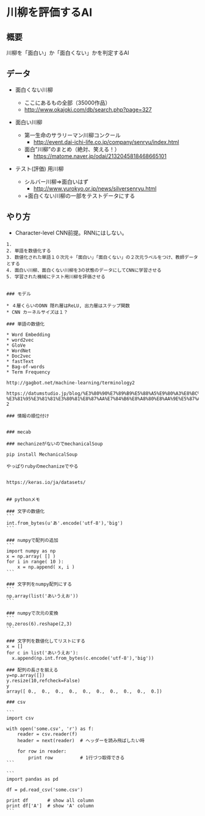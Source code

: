 # 川柳を評価するAI

## 概要

川柳を「面白い」か「面白くない」かを判定するAI

## データ

* 面白くない川柳
  - ここにあるもの全部（35000作品）
  - http://www.okajoki.com/db/search.php?page=327

* 面白い川柳
  - 第一生命のサラリーマン川柳コンクール
    - http://event.dai-ichi-life.co.jp/company/senryu/index.html
  - 面白”川柳”のまとめ（絶対、笑える！）
    - https://matome.naver.jp/odai/2132045818468665101

* テスト(評価) 用川柳
  - シルバー川柳=>面白いはず
    - http://www.yurokyo.or.jp/news/silversenryu.html
  - +面白くない川柳の一部をテストデータにする

## やり方

* Character-level CNN前提。RNNにはしない。

~~~1. 川柳を単語分解　１０次元に分解。川柳が１０単語に満たない分は、空白で埋める。~~~
1. 
2. 単語を数値化する
3. 数値化された単語１０次元＋「面白い」「面白くない」の２次元ラベルをつけ、教師データとする
4. 面白い川柳、面白くない川柳を3の状態のデータにしてCNNに学習させる
5. 学習された機械にテスト用川柳を評価させる


### モデル

* ４層くらいのDNN 隠れ層はReLU, 出力層はステップ関数
* CNN カーネルサイズは１？

### 単語の数値化

* Word Embedding
* word2vec
* GloVe
* WordNet
* Doc2vec
* fastText
* Bag-of-words
* Term Frequency

http://gagbot.net/machine-learning/terminology2

https://datumstudio.jp/blog/%E3%80%90%E7%89%B9%E5%88%A5%E9%80%A3%E8%BC%89%E3%80%91-%E3%81%95%E3%81%81%E3%80%81%E8%87%AA%E7%84%B6%E8%A8%80%E8%AA%9E%E5%87%A6%E7%90%86%E3%82%92%E5%A7%8B%E3%82%81%E3%82%88%E3%81%86%EF%BC%81-2

### 情報の順位付け


### mecab

### mechanizeがないのでmechanicalSoup

pip install MechanicalSoup

やっぱりrubyのmechanizeでやる


https://keras.io/ja/datasets/
 

## pythonメモ

### 文字の数値化
```
int.from_bytes(u'あ'.encode('utf-8'),'big')
```

### numpyで配列の追加
```
import numpy as np
x = np.array( [] )
for i in range( 10 ):
    x = np.append( x, i )
```

### 文字列をnumpy配列にする
```
np.array(list('あいうえお'))
```

### numpyで次元の変換
```
np.zeros(6).reshape(2,3)
```

### 文字列を数値化してリストにする
x = []
for c in list('あいうえお'):
  x.append(np.int.from_bytes(c.encode('utf-8'),'big'))

### 配列の長さを揃える
y=np.array([])
y.resize(10,refcheck=False)
y
array([ 0.,  0.,  0.,  0.,  0.,  0.,  0.,  0.,  0.,  0.])

### csv

```
import csv

with open('some.csv', 'r') as f:
    reader = csv.reader(f)
    header = next(reader)  # ヘッダーを読み飛ばしたい時

    for row in reader:
        print row          # 1行づつ取得できる
```

```
import pandas as pd

df = pd.read_csv('some.csv')

print df       # show all column
print df['A']  # show 'A' column
```
